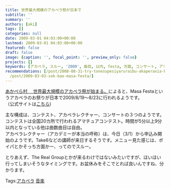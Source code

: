 ```yaml
---
title: 世界最大規模のアカペラ祭が日本で
subtitle: ''
summary: ''
authors: [aki]
tags: []
categories: null
date: 2009-03-01 04:03:00+00:00
lastmod: 2009-03-01 04:03:00+00:00
featured: false
draft: false
image: {caption: '', focal_point: '', preview_only: false}
projects: []
keywords: [アカペラ, スルー, '2009', 曲目, 以内, festa, 方面, コンサート, アマチュア, take]
recommendations: [/post/2008-08-31-try-tonesupesiyaruraibu-akaperaxia-bai-2008/, /post/2009-01-18-try-tonegamy-spacetoyou-tubeni/,
  /post/2009-03-03-sok-bao-masa-festa/]
---
```

[あかぺら村　 世界最大規模のアカペラ祭が始まる。](http://acappellavillage.blog103.fc2.com/blog-entry-429.html)によると、Masa Festaというアカペラのお祭りが日本で2009/8/19〜8/23に行われるようです。  
（公式サイトは[こちら](http://masafesta.com/))  
  
主な構成は、コンテスト、アカペラレクチャー、コンサートの３つのようです。  
コンテストは全国20カ所で行われるアマチュアコンテスト。時間が5分以上9分以内となっている他は曲数曲目は自由。  
アカペラレクチャー（アカデミーが本当の呼称）は、今日（3/1）から申込み開始のようです。Take6などの講師が来日するそうです。メニュー見た感じは、ボイパとかそっち方面かー、ってのでスルー。  
  
とりあえず、The Real Groupとかが来るわけではないみたいですが、ほいほい行ってしまいそうなタイミングです。お盆休みをそこでとれば良いんですね、分かります。

Tags:[アカペラ](http://mrk0369.exblog.jp/tags/%E3%82%A2%E3%82%AB%E3%83%9A%E3%83%A9/) [音楽](http://mrk0369.exblog.jp/tags/%E9%9F%B3%E6%A5%BD/) 

